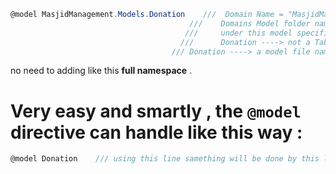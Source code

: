 ```cs
@model MasjidManagement.Models.Donation    ///  Domain Name = "MasjidManagement."
										///    Domains Model folder name = " MasjidManagement.Models"
									   ///     under this model specific Model name  = "MasjidManagement.Models.Donation "	
									  ///      Donation ----> not a Table name , 
									/// Donation ----> a model file name .

```

no need to adding like this **full namespace** . 

# Very **easy** and **smartly** ,  the `@model` directive can **handle** like this way : 

```cs
@model Donation    /// using this line samething will be done by this line
```


